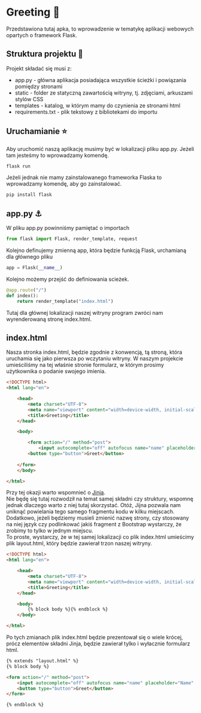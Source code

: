 # Greeting :wave:
Przedstawiona tutaj apka, to wprowadzenie w tematykę aplikacji webowych opartych o framework Flask.

## Struktura projektu :newspaper:
Projekt składać się musi z:
- app.py - główna aplikacja posiadająca wszystkie ścieżki i powiązania pomiędzy stronami
- static - folder ze statyczną zawartością witryny, tj. zdjęciami, arkuszami stylów CSS
- templates - katalog, w którym mamy do czynienia ze stronami html
- requirements.txt - plik tekstowy z bibliotekami do importu

## Uruchamianie :star:
Aby uruchomić naszą aplikację musimy być w lokalizacji pliku app.py. Jeżeli tam jesteśmy to wprowadzamy komendę.
```bash
flask run
```

Jeżeli jednak nie mamy zainstalowanego frameworka Flaska to wprowadzamy komendę, aby go zainstalować. 
```bash
pip install flask
```

## app.py :anchor:
W pliku app.py powinniśmy pamiętać o importach

```python
from flask import Flask, render_template, request
```

Kolejno definujemy zmienną app, która będzie funkcją Flask, urchamianą dla głównego pliku
```python
app = Flask(__name__)
```

Kolejno możemy przejść do definiowania scieżek.
```python
@app.route("/")
def index():
    return render_template("index.html")
```
Tutaj dla głównej lokalizacji naszej witryny program zwróci nam wyrenderowaną stronę index.html.

## index.html
Nasza stronka index.html, będzie zgodnie z konwencją, tą stroną, która uruchamia się jako pierwsza po wczytaniu witryny. W naszym projekcie umieściliśmy na tej właśnie stronie formularz, w którym prosimy użytkownika o podanie swojego imienia.
```html
<!DOCTYPE html>
<html lang="en">

    <head>
        <meta charset="UTF-8">
        <meta name="viewport" content="width=device-width, initial-scale=1.0">
        <title>Greeting</title>
    </head>

    <body>

        <form action="/" method="post">
            <input autocomplete="off" autofocus name="name" placeholder="Name" type="text">
        <button type="button">Greet</button>
        
    </form>
    </body>

</html>
```

Przy tej okazji warto wspomnieć o [Jinja](https://boringowl.io/blog/jinja).<br>
Nie będę się tutaj rozwodził na temat samej składni czy struktury, wspomnę jednak dlaczego warto z niej tutaj skorzystać. Otóż, Jijna pozwala nam uniknąć powielania tego samego fragmentu kodu w kilku miejscach. Dodatkowo, jeżeli będziemy musieli zmienić nazwę strony, czy stosowany na niej język czy podlinkować jakiś fragment z Bootstrap wystarczy, że zrobimy to tylko w jednym miejscu.<br>
To proste, wystarczy, że w tej samej lokalizacji co plik index.html umieścimy plik layout.html, który będzie zawierał trzon naszej witryny.
```html
<!DOCTYPE html>
<html lang="en">

    <head>
        <meta charset="UTF-8">
        <meta name="viewport" content="width=device-width, initial-scale=1.0">
        <title>Greeting</title>
    </head>

    <body>
        {% block body %}{% endblock %}
    </body>

</html>
```
Po tych zmianach plik index.html będzie prezentował się o wiele krócej, prócz elementów składni Jinja, będzie zawierał tylko i wyłacznie formularz html.
```html
{% extends "layout.html" %}
{% block body %}

<form action="/" method="post">
    <input autocomplete="off" autofocus name="name" placeholder="Name" type="text">
    <button type="button">Greet</button>
</form>

{% endblock %}
```



